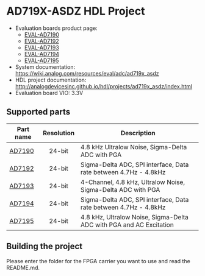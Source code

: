 # AD719X-ASDZ HDL Project

- Evaluation boards product page:
  - [EVAL-AD7190](https://www.analog.com/eval-ad7190asdz)
  - [EVAL-AD7192](https://www.analog.com/eval-ad7192asdz)
  - [EVAL-AD7193](https://www.analog.com/eval-ad7193asdz)
  - [EVAL-AD7194](https://www.analog.com/eval-ad7194asdz)
  - [EVAL-AD7195](https://www.analog.com/eval-ad7195asdz)
- System documentation: https://wiki.analog.com/resources/eval/adc/ad719x_asdz 
- HDL project documentation: http://analogdevicesinc.github.io/hdl/projects/ad719x_asdz/index.html
- Evaluation board VIO: 3.3V

## Supported parts

| Part name                               | Resolution | Description                                      |
|-----------------------------------------|:----------:|--------------------------------------------------|
| [AD7190](https://www.analog.com/ad7190) | 24-bit     | 4.8 kHz Ultralow Noise, Sigma-Delta ADC with PGA |
| [AD7192](https://www.analog.com/ad7192) | 24-bit     | Sigma-Delta ADC, SPI interface, Data rate between 4.7Hz - 4.8kHz |
| [AD7193](https://www.analog.com/ad7193) | 24-bit     | 4-Channel, 4.8 kHz, Ultralow Noise, Sigma-Delta ADC with PGA |
| [AD7194](https://www.analog.com/ad7194) | 24-bit     | Sigma-Delta ADC, SPI interface, Data rate between 4.7Hz - 4.8kHz |
| [AD7195](https://www.analog.com/ad7195) | 24-bit     | 4.8 kHz, Ultralow Noise, Sigma-Delta ADC with PGA and AC Excitation |

## Building the project

Please enter the folder for the FPGA carrier you want to use and read the README.md.
